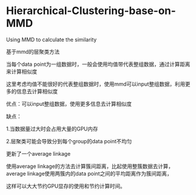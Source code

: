 # Hierarchical-Clustering-base-on-MMD
Using MMD to calculate the similarity

基于mmd的层聚类方法

当每个data point为一组数据时，一般会使用均值带代表整组数据，通过计算距离来计算相似度

这里考虑均值不能很好的代表整组数据时，使用mmd可以input整组数据，利用更多的信息去计算相似度

优点：可以input整组数据，使用更多信息去计算相似度

缺点：

1.当数据量过大时会占用大量的GPU内存

2.层聚类可能会导致分到每个group的data point不均匀


更新了一个average linkage

使用average linkage的方法去计算簇间距离，比起使用整簇数据去计算，average linkage使用两簇内的data point之间的平均距离作为簇间距离，

这样可以大大节约GPU显存的使用和节约计算时间。

